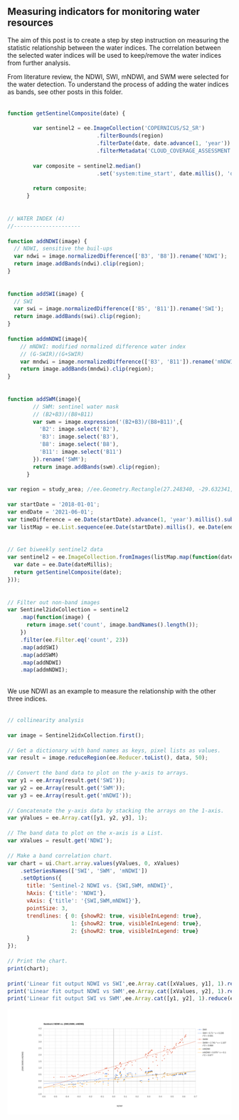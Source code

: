 ## Measuring indicators for monitoring water resources

The aim of this post is to create a step by step instruction on measuring the statistic relationship between the water indices. The correlation between the selected water indices will be used to keep/remove the water indices from further analysis.

From literature review, the NDWI, SWI, mNDWI, and SWM were selected for the water detection. To understand the process of adding the water indices as bands, see other posts in this folder.


```javascript

function getSentinelComposite(date) {
        
        var sentinel2 = ee.ImageCollection('COPERNICUS/S2_SR')
                            .filterBounds(region)
                            .filterDate(date, date.advance(1, 'year'))
                            .filterMetadata('CLOUD_COVERAGE_ASSESSMENT', 'not_greater_than', 1);
        
        var composite = sentinel2.median()
                            .set('system:time_start', date.millis(), 'dateYMD', date.format('YYYY-MM-dd'), 'numbImages', sentinel2.size());
        
        return composite;
      }


// WATER INDEX (4)
//---------------------
      
function addNDWI(image) {
  // NDWI, sensitive the buil-ups
  var ndwi = image.normalizedDifference(['B3', 'B8']).rename('NDWI');
  return image.addBands(ndwi).clip(region);
}
      
      
function addSWI(image) {
  // SWI
  var swi = image.normalizedDifference(['B5', 'B11']).rename('SWI');
  return image.addBands(swi).clip(region);
}

function addmNDWI(image){
    // mNDWI: modified normalized difference water index
    // (G-SWIR)/(G+SWIR)
    var mndwi = image.normalizedDifference(['B3', 'B11']).rename('mNDWI');
    return image.addBands(mndwi).clip(region);
}


function addSWM(image){
        // SWM: sentinel water mask
        // (B2+B3)/(B8+B11)
        var swm = image.expression('(B2+B3)/(B8+B11)',{
          'B2': image.select('B2'),
          'B3': image.select('B3'),
          'B8': image.select('B8'),
          'B11': image.select('B11')
        }).rename('SWM');
        return image.addBands(swm).clip(region);
      }
      
var region = study_area; //ee.Geometry.Rectangle(27.248340, -29.632341, 27.416364, -29.750510);

var startDate = '2018-01-01';
var endDate = '2021-06-01';
var timeDifference = ee.Date(startDate).advance(1, 'year').millis().subtract(ee.Date(startDate).millis());
var listMap = ee.List.sequence(ee.Date(startDate).millis(), ee.Date(endDate).millis(), timeDifference);


// Get biweekly sentinel2 data
var sentinel2 = ee.ImageCollection.fromImages(listMap.map(function(dateMillis){
  var date = ee.Date(dateMillis);
  return getSentinelComposite(date);
}));


// Filter out non-band images
var Sentinel2idxCollection = sentinel2
    .map(function(image) {
      return image.set('count', image.bandNames().length());
    })
    .filter(ee.Filter.eq('count', 23))
    .map(addSWI)
    .map(addSWM)
    .map(addNDWI)
    .map(addmNDWI);
    


```

We use NDWI as an example to measure the relationship with the other three indices. 

```javascript

// collinearity analysis

var image = Sentinel2idxCollection.first();

// Get a dictionary with band names as keys, pixel lists as values.
var result = image.reduceRegion(ee.Reducer.toList(), data, 50);

// Convert the band data to plot on the y-axis to arrays.
var y1 = ee.Array(result.get('SWI'));
var y2 = ee.Array(result.get('SWM'));
var y3 = ee.Array(result.get('mNDWI'));

// Concatenate the y-axis data by stacking the arrays on the 1-axis.
var yValues = ee.Array.cat([y1, y2, y3], 1);

// The band data to plot on the x-axis is a List.
var xValues = result.get('NDWI');

// Make a band correlation chart.
var chart = ui.Chart.array.values(yValues, 0, xValues)
    .setSeriesNames(['SWI', 'SWM', 'mNDWI'])
    .setOptions({
      title: 'Sentinel-2 NDWI vs. {SWI,SWM, mNDWI}',
      hAxis: {'title': 'NDWI'},
      vAxis: {'title': '{SWI,SWM,mNDWI}'},
      pointSize: 3,
      trendlines: { 0: {showR2: true, visibleInLegend: true}, 
                    1: {showR2: true, visibleInLegend: true},
                    2: {showR2: true, visibleInLegend: true}
      }
});

// Print the chart.
print(chart);

print('Linear fit output NDWI vs SWI',ee.Array.cat([xValues, y1], 1).reduce(ee.Reducer.linearFit(),[0],1));
print('Linear fit output NDWI vs SWM',ee.Array.cat([xValues, y2], 1).reduce(ee.Reducer.linearFit(),[0],1));
print('Linear fit output SWI vs SWM',ee.Array.cat([y1, y2], 1).reduce(ee.Reducer.linearFit(),[0],1));

```

![The visualization of index trends](../images/correlation.png)



<!-- 

<center>
![](images/polygon-tool.png)
</center>

Now click on the gear icon next to this new layer and fill in the details as highlighter in the image below. This layer will be for the first class: forest unchanged between 2001 and 2011. You need to give it a name ("forest"), set the type as "Feature" rather than Geometry, and add a new "class"" attribute (this will be class 0).

<center>
![](images/define-feature.png)
</center>

Now use all three layers of satellite imagery to identify regions that remain forest throughout the study period and create some polygons delineating these areas. Keep your polygons small and remember to capture the diversity within this class. Once you're done with this class, move on to the to the other classes, making sure to create a new layer for each and fill out the correct information in the layer properties. Call your layers: forest, forestLoss, nonforest, and forestGain.

Once you're done, scroll up to the top of the code editor and you'll see a new section where these polygon layers are imported. Be sure to save your code at this point so you don't loose these polygons!

<center>
![](images/polygon-tool.png)
</center>

## Extract cell values

Finally, we need to combine these four training layers into one and extract the imagery cell values from within the polygons. This will produce a single table that associates pixels of each class with the spectral band values in those pixels. It's likely that when you selected polygons, some classes, such as unchanged forest, were easy to find examples of and therefore the training polygons for these classes cover a much larger area. Ideally we'd like the same number of training cells for each class. Furthermore, Earth Engine imposes usage limits and, if the training polygons contain too many cells, these limits will be exceeded and an error will be returned. To address this, we'll subsample within the polygons. Add the following code to the end of the script you already have.

```javascript
// subsample training polygons with random points
// this ensures all classes have same sample size
// also EE can't handle too many cells at once
var trainingLayers = [forest, forestLoss, nonforest, forestGain];
var n = 500;
// loop over training layers
for (var i = 0; i < trainingLayers.length; i++) { 
  // sample points within training polygons
  var pts = ee.FeatureCollection
    .randomPoints(trainingLayers[i].geometry(), n);
  // add class
  var thisClass = trainingLayers[i].get('class');
  pts = pts.map(function(f) {
    return f.set({class: thisClass});
  });
  // extract raster cell values
  var training = combined.sampleRegions(pts, ['class'], 30);
  // combine trainging regions together
  if (i === 0) {
    var trainingData = training;
  } else {
    trainingData = trainingData.merge(training);
  }
}
```

## Random forests

We now have our imagery and our training data and it's time to run the random forests classification. Add the following code to your script to fit a random forests model and plot the resulting forest change map.

```javascript
//// classify with random forests
// use bands 1-5 from each time period
var bands = ['B1_2001', 'B1_2011', 'B2_2001', 'B2_2011', 'B3_2001', 'B3_2011',
             'B4_2001', 'B4_2011', 'B5_2001', 'B5_2011'];
// fit a random forests model
var classifier = ee.Classifier.randomForest(30)
  .train(trainingData, 'class', bands);
// produce the forest change map
var classified = combined.classify(classifier);
var p = ['00ff00', 'ff0000', '000000', '0000ff'];
// display
Map.addLayer(classified, {palette: p, min: 0, max: 3}, 'classification');
```

Below is an example forest change map, yours may be slightly different since you likely chose different training areas. In this map forest is green, non-forest is black, forest loss is red, and forest gain is blue.

<center>
![](images/change-map.png)
</center>

### Accuracy assessement

Before we make use of the map we just created it's important to know just how accurate it is. For example, if the classified map shows that forest loss occurred in a given area, how confident can we be that that area actually experienced forest loss?

A **confusion matrix** is the standard method for assessing the performance of a classification algorithm. It takes cases of known class (e.g. the training data or an independent validation data set) and compares them to their predicted class. The rows of the matrix are instances of the actual class, while the columns are instances of the predicted class. The diagonal of the matrix gives the number of correct classifications, while the off-diagonals give the number of incorrect classifications. For example, if we only had two classes, the matrix might look like:

$$
\begin{bmatrix}
10 & 2\\ 
3 & 5
\end{bmatrix}
$$

In this example, 10 out 12 cases of class 1 were correctly classified, while 5 out of 8 cases of class 2 were correctly classified Looking at the off-diagonal components, in 2 cases class 1 was incorrectly assigned to class 2, and in 3 cases class 2 was incorrectly assigned to class 1. The overall accuracy is the total number of correct classifications as a proportion of the total number of cases, which in this case is $15 / 20 = 75\%$.

To calculate the confusion matrix and overall accuracy for our forest change map add the following code to the end of your script:

```javascript
// accuracy assessement
var confMat = classifier.confusionMatrix();
print('Confusion matrix: ', confMat);
print('Overall accuracy: ', confMat.accuracy());
```

You should now see the confusion matrix and overall accuracy to the console:

<center>
![](images/accuracy.png)
</center>

In this case, our accuracy was quite good across all the classes, however, note that we used the training data to perform our validation. In practice it's best to collect an independent validation data set, or partition the training data set into training and validation subsets, in order to avoid bias in the accuracy assessment. This is possible in Earth Engine, however it is out of the scope of this tutorial.

## Conclusion

In this tutorial we used supervised classification to build a forest change map for a single Landsat scene in Brazil. However, this only scratches the surface of what's possible with Earth Engine. We could have extended our analysis to include a much larger region or to study land change in a different geographic location or biome. And, the applications aren't limited to land-cover change in the context of conservation, Earth Engine is broadly applicable to any task requiring analysis of spatiotemporal trends on the Earth's surface.

The [full script](https://code.earthengine.google.com/b2032d825436fe7e8018c3b64610cd89) for this tutorial is online. To learn more about Earth Engine complete the [Introduction to Earth Engine tutorial](https://developers.google.com/earth-engine/tutorials) if you haven't already. Then consult the [Earth Engine Guides](https://developers.google.com/earth-engine/), which provides excellent tutorials on all the major funcationality of Earth Engine. Finally, if at any point you get stuck, try reaching out to the [Earth Engine Google Group](https://groups.google.com/forum/#!forum/google-earth-engine-developers) for help.


 -->
 
